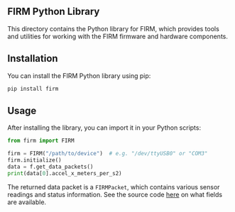 ## FIRM Python Library


This directory contains the Python library for FIRM, which provides tools and utilities for working with the FIRM firmware and hardware components.


## Installation

You can install the FIRM Python library using pip:

```bash
pip install firm
```

## Usage

After installing the library, you can import it in your Python scripts:

```python
from firm import FIRM

firm = FIRM("/path/to/device")  # e.g. "/dev/ttyUSB0" or "COM3"
firm.initialize()
data = f.get_data_packets()
print(data[0].accel_x_meters_per_s2)
```

The returned data packet is a `FIRMPacket`, which contains various sensor readings and status information. See the source code [here](https://github.com/NCSU-High-Powered-Rocketry-Club/FIRM/blob/main/python/firm/packets.py) on what fields are available.

